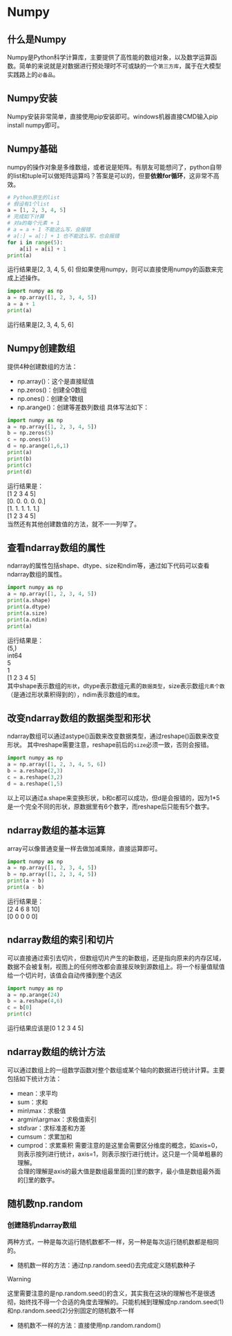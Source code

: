 #  Numpy
## 什么是Numpy
Numpy是Python科学计算库，主要提供了高性能的数组对象，以及数学运算函数。简单的来说就是对数据进行预处理时不可或缺的一个`第三方库`，属于在大模型实践路上的`必备品`。
## Numpy安装
Numpy安装非常简单，直接使用pip安装即可。windows机器直接CMD输入pip install numpy即可。
## Numpy基础
numpy的操作对象是多维数组，或者说是矩阵。有朋友可能想问了，python自带的list和tuple可以做矩阵运算吗？答案是可以的，但要**依赖for循环**，这非常不高效。
```python
# Python原生的list
# 假设有1个list
a = [1, 2, 3, 4, 5]
# 完成如下计算
# 对a的每个元素 + 1
# a = a + 1 不能这么写，会报错
# a[:] = a[:] + 1 也不能这么写，也会报错
for i in range(5):
    a[i] = a[i] + 1
print(a)
```
运行结果是[2, 3, 4, 5, 6]
但如果使用numpy，则可以直接使用numpy的函数来完成上述操作。
```python
import numpy as np
a = np.array([1, 2, 3, 4, 5])
a = a + 1
print(a)
```
运行结果是[2, 3, 4, 5, 6]
## Numpy创建数组
提供4种创建数组的方法：
- np.array()：这个是直接赋值
- np.zeros()：创建全0数组
- np.ones()：创建全1数组
- np.arange()：创建等差数列数组
具体写法如下：
```python
import numpy as np
a = np.array([1, 2, 3, 4, 5])
b = np.zeros(5)
c = np.ones(5)
d = np.arange(1,6,1)
print(a)
print(b)
print(c)
print(d)
```
运行结果是：  
[1 2 3 4 5]  
[0. 0. 0. 0. 0.]  
[1. 1. 1. 1. 1.]  
[1 2 3 4 5]  
当然还有其他创建数值的方法，就不一一列举了。  
## 查看ndarray数组的属性
ndarray的属性包括shape、dtype、size和ndim等，通过如下代码可以查看ndarray数组的属性。
```python
import numpy as np
a = np.array([1, 2, 3, 4, 5])
print(a.shape)
print(a.dtype)
print(a.size)
print(a.ndim)
print(a)
```
运行结果是：  
(5,)  
int64  
5  
1  
[1 2 3 4 5]  
其中shape表示数组的`形状`，dtype表示数组元素的`数据类型`，size表示数组`元素个数`（是通过形状乘积得到的），ndim表示数组的`维度`。

## 改变ndarray数组的数据类型和形状
ndarray数组可以通过astype()函数来改变数据类型，通过reshape()函数来改变形状。
其中reshape需要注意，reshape前后的`size`必须一致，否则会报错。
```python
import numpy as np
a = np.array([1, 2, 3, 4, 5, 6])
b = a.reshape(2,3)
c = a.reshape(3,2)
d = a.reshape(1,5)
```
以上可以通过a.shape来变换形状，b和c都可以成功，但d是会报错的，因为1*5是一个完全不同的形状，原数据里有6个数字，而reshape后只能有5个数字。

## ndarray数组的基本运算
array可以像普通变量一样去做加减乘除，直接运算即可。
```python
import numpy as np
a = np.array([1, 2, 3, 4, 5])
b = np.array([1, 2, 3, 4, 5])
print(a + b)
print(a - b)
```
运行结果是：  
[2 4 6 8 10]  
[0 0 0 0 0]  
## ndarray数组的索引和切片
可以直接通过索引去切片，但数组切片产生的新数组，还是指向原来的内存区域，数据不会被复制，视图上的任何修改都会直接反映到源数组上。将一个标量值赋值给一个切片时，该值会自动传播到整个选区
```python
import numpy as np
a = np.arange(24)
b = a.reshape(4,6)
c = b[0]
print(c)
```
运行结果应该是[0 1 2 3 4 5]

## ndarray数组的统计方法
可以通过数组上的一组数学函数对整个数组或某个轴向的数据进行统计计算。主要包括如下统计方法：
- mean：求平均
- sum：求和
- min\max：求极值
- argmin\argmax：求极值索引
- std\var：求标准差和方差
- cumsum：求累加和
- cumprod：求累乘积
需要注意的是这里会需要区分维度的概念，如axis=0，则表示按列进行统计，axis=1，则表示按行进行统计。这只是一个简单粗暴的理解。  
合理的理解是axis的最大值是数组最里面的[]里的数字，最小值是数组最外面的[]里的数字。

## 随机数np.random
### 创建随机ndarray数组
两种方式，一种是每次运行随机数都不一样，另一种是每次运行随机数都是相同的。
- 随机数一样的方法：通过np.random.seed()去完成定义随机数种子  
> [!WARNING]
> 这里需要注意的是np.random.seed()的含义，其实我在这块的理解也不是很透彻，始终找不得一个合适的角度去理解的。只能机械到理解成np.random.seed(1)和np.random.seed(2)分别固定的随机数不一样
- 随机数不一样的方法：直接使用np.random.random()